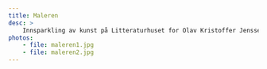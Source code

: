 ```yaml
---
title: Maleren
desc: >
    Innsparkling av kunst på Litteraturhuset for Olav Kristoffer Jenssen er utført i samarbeide med malermester Gunnar Large,et meget spesielt oppdrag.
photos:
    - file: maleren1.jpg
    - file: maleren2.jpg
---
```

